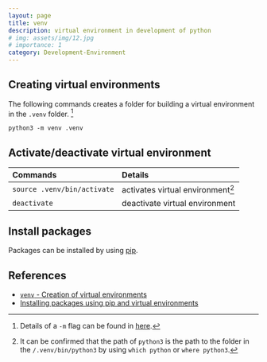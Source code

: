 ```yaml
---
layout: page
title: venv
description: virtual environment in development of python
# img: assets/img/12.jpg
# importance: 1
category: Development-Environment
---
```


## Creating virtual environments

The following commands creates a folder for building a virtual environment in the `.venv` folder. [^mflag]

```
python3 -m venv .venv
```

[^mflag]:Details of a `-m` flag can be found in [here](https://docs.python.org/3/using/cmdline.html).

## Activate/deactivate virtual environment

| Commands                    | Details                                    |
| :-------------------------- | :----------------------------------------- |
| `source .venv/bin/activate` | activates virtual environment[^howtocheck] |
| `deactivate`                | deactivate virtual environment             |

[^howtocheck]: It can be confirmed that the path of `python3` is the path to the folder in the `/.venv/bin/python3` by using `which python` or `where python3`.


## Install packages

Packages can be installed by using [pip](../packaging/pip.md).

## References

* [`venv` - Creation of virtual environments](https://docs.python.org/3/library/venv.html)
* [Installing packages using pip and virtual environments](https://packaging.python.org/en/latest/guides/installing-using-pip-and-virtual-environments/#creating-a-virtual-environment)

